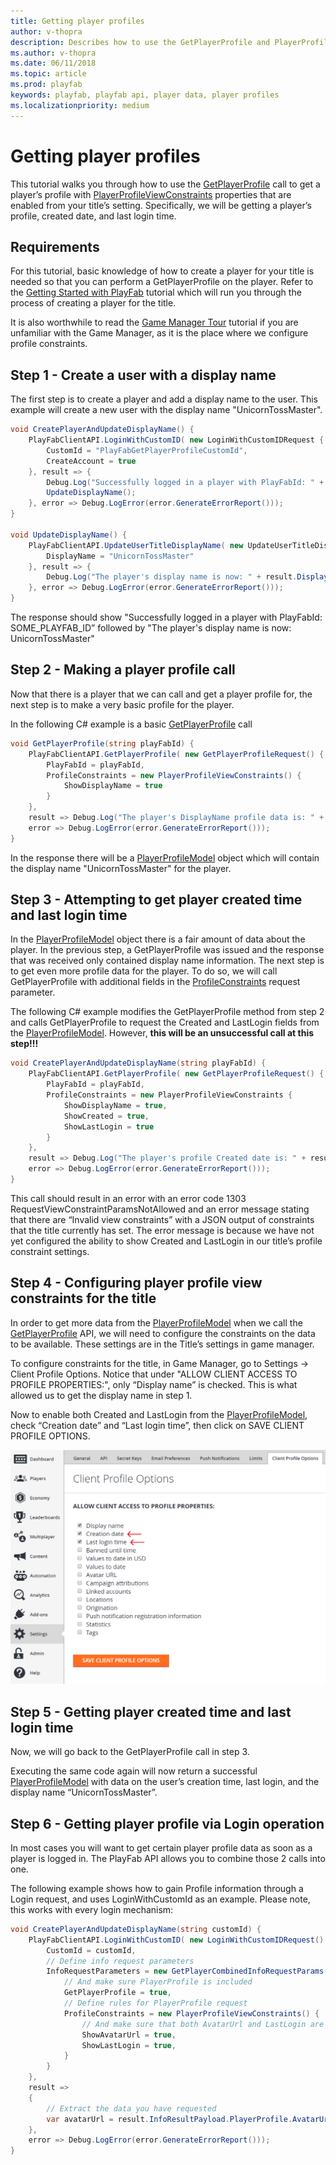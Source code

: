 ```yaml
---
title: Getting player profiles
author: v-thopra
description: Describes how to use the GetPlayerProfile and PlayerProfileViewConstraints APIs to retrieve player profile data.
ms.author: v-thopra
ms.date: 06/11/2018
ms.topic: article
ms.prod: playfab
keywords: playfab, playfab api, player data, player profiles
ms.localizationpriority: medium
---
```


# Getting player profiles

This tutorial walks you through how to use the [GetPlayerProfile](xref:titleid.playfabapi.com.server.accountmanagement.getplayerprofile) call to get a player’s profile with [PlayerProfileViewConstraints](https://api.playfab.com/documentation/Client/datatype/PlayFab.Client.Models/PlayFab.Client.Models.PlayerProfileViewConstraints) properties that are enabled from your title’s setting. Specifically, we will be getting a player’s profile, created date, and last login time.

## Requirements

For this tutorial, basic knowledge of how to create a player for your title is needed so that you can perform a GetPlayerProfile on the player. Refer to the [Getting Started with PlayFab](../../config/dev-test-live/getting-started-with-playfab.md) tutorial which will run you through the process of creating a player for the title.

It is also worthwhile to read the [Game Manager Tour](../../config/gamemanager/game-manager-tour.md) tutorial if you are unfamiliar with the Game Manager, as it is the place where we configure profile constraints.

## Step 1 - Create a user with a display name

The first step is to create a player and add a display name to the user. This example will create a new user with the display name "UnicornTossMaster".

```csharp
void CreatePlayerAndUpdateDisplayName() {
    PlayFabClientAPI.LoginWithCustomID( new LoginWithCustomIDRequest {
        CustomId = "PlayFabGetPlayerProfileCustomId",
        CreateAccount = true
    }, result => {
        Debug.Log("Successfully logged in a player with PlayFabId: " + result.PlayFabId);
        UpdateDisplayName();
    }, error => Debug.LogError(error.GenerateErrorReport()));
}

void UpdateDisplayName() {
    PlayFabClientAPI.UpdateUserTitleDisplayName( new UpdateUserTitleDisplayNameRequest {
        DisplayName = "UnicornTossMaster"
    }, result => {
        Debug.Log("The player's display name is now: " + result.DisplayName);
    }, error => Debug.LogError(error.GenerateErrorReport()));
}
```

The response should show "Successfully logged in a player with PlayFabId: SOME_PLAYFAB_ID” followed by "The player's display name is now: UnicornTossMaster"

## Step 2 - Making a player profile call

Now that there is a player that we can call and get a player profile for, the next step is to make a very basic profile for the player.

In the following C# example is a basic [GetPlayerProfile](xref:titleid.playfabapi.com.server.accountmanagement.getplayerprofile) call

```csharp
void GetPlayerProfile(string playFabId) {
    PlayFabClientAPI.GetPlayerProfile( new GetPlayerProfileRequest() {
        PlayFabId = playFabId,
        ProfileConstraints = new PlayerProfileViewConstraints() {
            ShowDisplayName = true
        }
    }, 
    result => Debug.Log("The player's DisplayName profile data is: " + result.PlayerProfile.DisplayName),
    error => Debug.LogError(error.GenerateErrorReport()));
}
```

In the response there will be a [PlayerProfileModel](https://api.playfab.com/documentation/server/datatype/playfab.server.models/PlayFab.Server.Models.PlayerProfileModel) object which will contain the display name "UnicornTossMaster" for the player.

## Step 3 - Attempting to get player created time and last login time

In the [PlayerProfileModel](https://api.playfab.com/documentation/server/datatype/playfab.server.models/PlayFab.Server.Models.PlayerProfileModel) object there is a fair amount of data about the player. In the previous step, a GetPlayerProfile was issued and the response that was received only contained display name information. The next step is to get even more profile data for the player. To do so, we will call GetPlayerProfile with additional fields in the [ProfileConstraints](https://api.playfab.com/documentation/Client/datatype/PlayFab.Client.Models/PlayFab.Client.Models.PlayerProfileViewConstraints) request parameter.

The following C# example modifies the GetPlayerProfile method from step 2 and calls GetPlayerProfile to request the Created and LastLogin fields from the [PlayerProfileModel](https://api.playfab.com/documentation/server/datatype/playfab.server.models/PlayFab.Server.Models.PlayerProfileModel). However, **this will be an unsuccessful call at this step!!!**

```csharp
void CreatePlayerAndUpdateDisplayName(string playFabId) {
    PlayFabClientAPI.GetPlayerProfile( new GetPlayerProfileRequest() {
        PlayFabId = playFabId,
        ProfileConstraints = new PlayerProfileViewConstraints {
            ShowDisplayName = true,
            ShowCreated = true,
            ShowLastLogin = true
        }
    }, 
    result => Debug.Log("The player's profile Created date is: " + result.PlayerProfile.Created),
    error => Debug.LogError(error.GenerateErrorReport()));
}
```

This call should result in an error with an error code 1303 RequestViewConstraintParamsNotAllowed and an error message stating that there are “Invalid view constraints” with a JSON output of constraints that the title currently has set. The error message is because we have not yet configured the ability to show Created and LastLogin in our title’s profile constraint settings.

## Step 4 - Configuring player profile view constraints for the title

In order to get more data from the [PlayerProfileModel](https://api.playfab.com/documentation/server/datatype/playfab.server.models/PlayFab.Server.Models.PlayerProfileModel) when we call the [GetPlayerProfile](xref:titleid.playfabapi.com.server.accountmanagement.getplayerprofile) API, we will need to configure the constraints on the data to be available. These settings are in the Title’s settings in game manager.

To configure constraints for the title, in Game Manager, go to Settings -> Client Profile Options. Notice that under "ALLOW CLIENT ACCESS TO PROFILE PROPERTIES:", only “Display name” is checked. This is what allowed us to get the display name in step 1.

Now to enable both Created and LastLogin from the [PlayerProfileModel](https://api.playfab.com/documentation/server/datatype/playfab.server.models/PlayFab.Server.Models.PlayerProfileModel), check “Creation date” and “Last login time”, then click on SAVE CLIENT PROFILE OPTIONS.

![PlayFab Settings - Client Profile Options - Allow client access to profile properties](media/tutorials/playfab-allow-client-access-to-profile-properties.png)  

## Step 5 - Getting player created time and last login time

Now, we will go back to the GetPlayerProfile call in step 3.

Executing the same code again will now return a successful [PlayerProfileModel](https://api.playfab.com/documentation/server/datatype/playfab.server.models/PlayFab.Server.Models.PlayerProfileModel) with data on the user’s creation time, last login, and the display name “UnicornTossMaster”.

## Step 6 - Getting player profile via Login operation

In most cases you will want to get certain player profile data as soon as a player is logged in. The PlayFab API allows you to combine those 2 calls into one. 

The following example shows how to gain Profile information through a Login request, and uses LoginWithCustomId as an example. Please note, this works with every login mechanism:

```csharp
void CreatePlayerAndUpdateDisplayName(string customId) {
    PlayFabClientAPI.LoginWithCustomID( new LoginWithCustomIDRequest() {
        CustomId = customId,
        // Define info request parameters
        InfoRequestParameters = new GetPlayerCombinedInfoRequestParams() {
            // And make sure PlayerProfile is included
            GetPlayerProfile = true,
            // Define rules for PlayerProfile request
            ProfileConstraints = new PlayerProfileViewConstraints() {
                // And make sure that both AvatarUrl and LastLogin are included.
                ShowAvatarUrl = true,
                ShowLastLogin = true,
            }
        }
    },
    result =>
    {
        // Extract the data you have requested
        var avatarUrl = result.InfoResultPayload.PlayerProfile.AvatarUrl;
    },
    error => Debug.LogError(error.GenerateErrorReport()));
}
```
